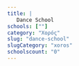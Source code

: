```yaml
---
title: |
   Dance School
schools: [""]
category: "Χορός"
slug: "dance-school"
slugCategory: "xoros"
schoolscount: "0"
---
```


